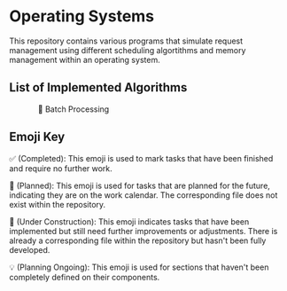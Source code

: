 # Operating Systems
This repository contains various programs that simulate request management using different scheduling algortithms and memory management within an operating system. 

## List of Implemented Algorithms

<dl>
  <dd> &nbsp&nbsp 📆 Batch Processing </dd>
</dl>

## Emoji Key
✅ (Completed): This emoji is used to mark tasks that have been finished and require no further work.

📆 (Planned): This emoji is used for tasks that are planned for the future, indicating they are on the work calendar. The corresponding file does not exist within the repository.

🚧 (Under Construction): This emoji indicates tasks that have been implemented but still need further improvements or adjustments. There is already a corresponding file within the repository but hasn't been fully developed.

💡 (Planning Ongoing): This emoji is used for sections that haven't been completely defined on their components. 
